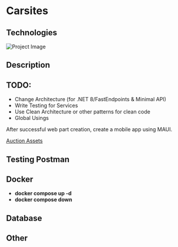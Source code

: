 # Carsites

## Technologies

![Project Image](https://github.com/davidkoo1/Carsites/assets/57301498/e64cd63b-5f11-425e-a58c-e909e2f7aa18)

## Description



## TODO:
- Change Architecture (for .NET 8/FastEndpoints & Minimal API)
- Write Testing for Services
- Use Clean Architecture or other patterns for clean code
- Global Usings

After successful web part creation, create a mobile app using MAUI.

[Auction Assets](./AuctionsItems)

## Testing Postman

## Docker
- **docker compose up -d**
- **docker compose down**

## Database

## Other